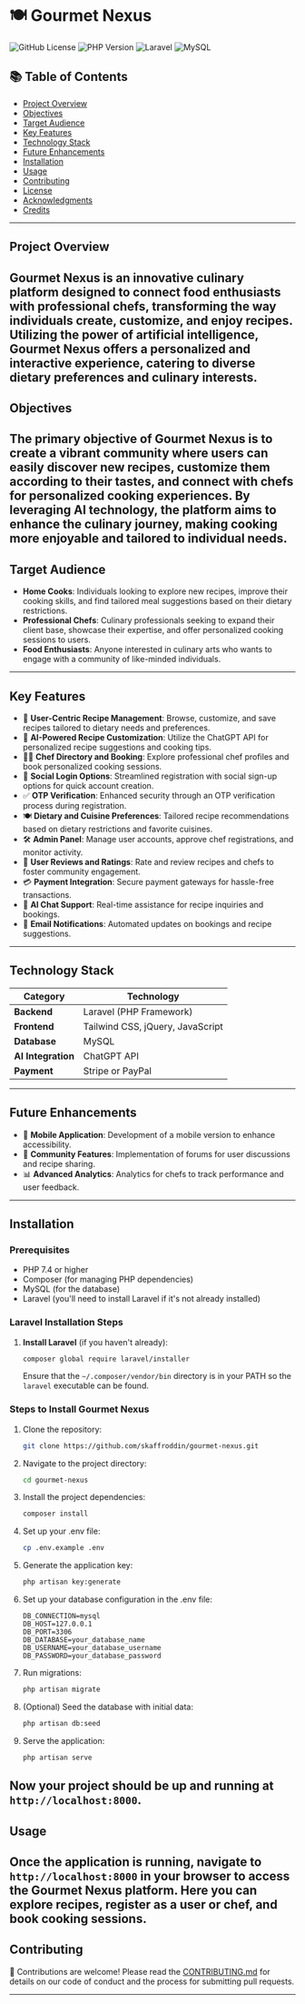 # 🍽️ Gourmet Nexus
![GitHub License](https://img.shields.io/badge/license-MIT-brightgreen)
![PHP Version](https://img.shields.io/badge/PHP-7.4%2B-blue)
![Laravel](https://img.shields.io/badge/Laravel-v8.0-red)
![MySQL](https://img.shields.io/badge/MySQL-v5.7%2B-orange)
## 📚 Table of Contents
- [Project Overview](#project-overview)
- [Objectives](#objectives)
- [Target Audience](#target-audience)
- [Key Features](#key-features)
- [Technology Stack](#technology-stack)
- [Future Enhancements](#future-enhancements)
- [Installation](#installation)
- [Usage](#usage)
- [Contributing](#contributing)
- [License](#license)
- [Acknowledgments](#acknowledgments)
- [Credits](#credits)
---
## Project Overview
**Gourmet Nexus** is an innovative culinary platform designed to connect food enthusiasts with professional chefs, transforming the way individuals create, customize, and enjoy recipes. Utilizing the power of artificial intelligence, Gourmet Nexus offers a personalized and interactive experience, catering to diverse dietary preferences and culinary interests.
---
## Objectives
The primary objective of Gourmet Nexus is to create a vibrant community where users can easily discover new recipes, customize them according to their tastes, and connect with chefs for personalized cooking experiences. By leveraging AI technology, the platform aims to enhance the culinary journey, making cooking more enjoyable and tailored to individual needs.
---
## Target Audience
- **Home Cooks**: Individuals looking to explore new recipes, improve their cooking skills, and find tailored meal suggestions based on their dietary restrictions.
- **Professional Chefs**: Culinary professionals seeking to expand their client base, showcase their expertise, and offer personalized cooking sessions to users.
- **Food Enthusiasts**: Anyone interested in culinary arts who wants to engage with a community of like-minded individuals.
---
## Key Features
- 📜 **User-Centric Recipe Management**: Browse, customize, and save recipes tailored to dietary needs and preferences.
- 🤖 **AI-Powered Recipe Customization**: Utilize the ChatGPT API for personalized recipe suggestions and cooking tips.
- 👨‍🍳 **Chef Directory and Booking**: Explore professional chef profiles and book personalized cooking sessions.
- 🔐 **Social Login Options**: Streamlined registration with social sign-up options for quick account creation.
- ✅ **OTP Verification**: Enhanced security through an OTP verification process during registration.
- 🍽️ **Dietary and Cuisine Preferences**: Tailored recipe recommendations based on dietary restrictions and favorite cuisines.
- 🛠️ **Admin Panel**: Manage user accounts, approve chef registrations, and monitor activity.
- 🌟 **User Reviews and Ratings**: Rate and review recipes and chefs to foster community engagement.
- 💳 **Payment Integration**: Secure payment gateways for hassle-free transactions.
- 💬 **AI Chat Support**: Real-time assistance for recipe inquiries and bookings.
- 📧 **Email Notifications**: Automated updates on bookings and recipe suggestions.
---
## Technology Stack
| **Category**      | **Technology**                        |
|-------------------|--------------------------------------|
| **Backend**       | Laravel (PHP Framework)              |
| **Frontend**      | Tailwind CSS, jQuery, JavaScript      |
| **Database**      | MySQL                                |
| **AI Integration**| ChatGPT API                          |
| **Payment**       | Stripe or PayPal                     |
---
## Future Enhancements
- 📱 **Mobile Application**: Development of a mobile version to enhance accessibility.
- 💬 **Community Features**: Implementation of forums for user discussions and recipe sharing.
- 📊 **Advanced Analytics**: Analytics for chefs to track performance and user feedback.
---
## Installation
### Prerequisites
- PHP 7.4 or higher
- Composer (for managing PHP dependencies)
- MySQL (for the database)
- Laravel (you'll need to install Laravel if it's not already installed)
### Laravel Installation Steps
1. **Install Laravel** (if you haven't already):
   ```bash
   composer global require laravel/installer
   ```
   Ensure that the `~/.composer/vendor/bin` directory is in your PATH so the `laravel` executable can be found.
### Steps to Install Gourmet Nexus
1. Clone the repository:
   ```bash
   git clone https://github.com/skaffroddin/gourmet-nexus.git
   ```
2. Navigate to the project directory:
   ```bash
   cd gourmet-nexus
   ```
3. Install the project dependencies:
   ```bash
   composer install
   ```
4. Set up your .env file:
   ```bash
   cp .env.example .env
   ```
5. Generate the application key:
   ```bash
   php artisan key:generate
   ```
6. Set up your database configuration in the .env file:
   ```env
   DB_CONNECTION=mysql
   DB_HOST=127.0.0.1
   DB_PORT=3306
   DB_DATABASE=your_database_name
   DB_USERNAME=your_database_username
   DB_PASSWORD=your_database_password
   ```
7. Run migrations:
   ```bash
   php artisan migrate
   ```
8. (Optional) Seed the database with initial data:
   ```bash
   php artisan db:seed
   ```
9. Serve the application:
   ```bash
   php artisan serve
   ```
Now your project should be up and running at `http://localhost:8000`.
---
## Usage
Once the application is running, navigate to `http://localhost:8000` in your browser to access the Gourmet Nexus platform. Here you can explore recipes, register as a user or chef, and book cooking sessions.
---

## Contributing
🤝 Contributions are welcome! Please read the [CONTRIBUTING.md](CONTRIBUTING.md) for details on our code of conduct and the process for submitting pull requests.

---
